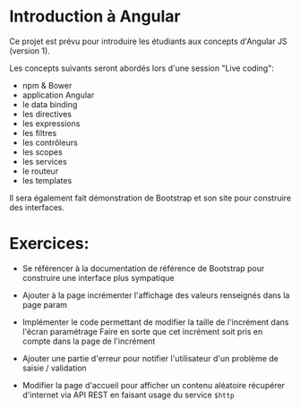 Introduction à Angular
========

Ce projet est prévu pour introduire les étudiants aux concepts d'Angular JS (version 1).

Les concepts suivants seront abordés lors d'une session "Live coding":

* npm & Bower
* application Angular
* le data binding
* les directives
* les expressions
* les filtres
* les contrôleurs
* les scopes
* les services
* le routeur
* les templates

Il sera également fait démonstration de Bootstrap et son site pour construire des interfaces.

Exercices:
=========

- Se référencer à la documentation de référence de Bootstrap pour construire une interface plus sympatique

- Ajouter à la page incrémenter l'affichage des valeurs renseignés dans la page param

- Implémenter le code permettant de modifier la taille de l'incrément dans l'écran paramétrage
  Faire en sorte que cet incrément soit pris en compte dans la page de l'incrément

- Ajouter une partie d'erreur pour notifier l'utilisateur d'un problème de saisie / validation

- Modifier la page d'accueil pour afficher un contenu aléatoire récupérer d'internet via API REST en faisant usage du service `$http`
